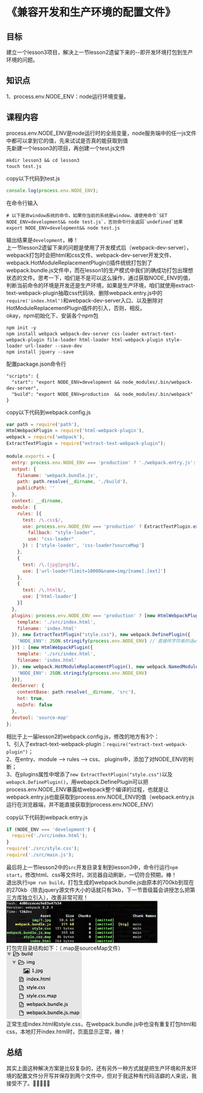 # 《兼容开发和生产环境的配置文件》

## 目标
建立一个lesson3项目，解决上一节lesson2遗留下来的--即开发环境打包到生产环境的问题。

## 知识点
1、process.env.NODE_ENV：node运行环境变量。  

## 课程内容
process.env.NODE_ENV是node运行时的全局变量，node服务端中的任一js文件中都可以拿到它的值，先来试试是否真的能获取到值  
先新建一个lesson3的项目，再创建一个test.js文件
```
mkdir lesson3 && cd lesson3
touch test.js
```
copy以下代码到test.js
```js
console.log(process.env.NODE_ENV);
```
在命令行输入
```
# 以下是非window系统的命令，如果你当前的系统是window，请使用命令`SET NODE_ENV=development&& node test.js`，否则命令行会返回`undefined`结果
export NODE_ENV=development&& node test.js
```
输出结果是`development`，棒！  
上一节lesson2遗留下来的问题是使用了开发模式后（webpack-dev-server），webpack打包时会把html和css文件、webpack-dev-server开发文件、webpack.HotModuleReplacementPlugin()插件统统打包到了webpack.bundle.js文件中，而在lesson1的生产模式中我们的确成功打包出理想状态的文件。思考一下，咱们是不是可以这么操作，通过获取NODE_ENV的值，判断当前命令的环境是开发还是生产环境，如果是生产环境，咱们就使用extract-text-webpack-plugin抽取css代码块、删除webpack.entry.js中的`require('index.html')`和webpack-dev-server入口、以及删除对HotModuleReplacementPlugin插件的引入，否则，相反。  
okay，npm初始化下、安装各个npm包
```
npm init -y
npm install webpack webpack-dev-server css-loader extract-text-webpack-plugin file-loader html-loader html-webpack-plugin style-loader url-loader --save-dev
npm install jquery --save
```
配置package.json命令行
```
"scripts": {
  "start": "export NODE_ENV=development && node_modules/.bin/webpack-dev-server",
  "build": "export NODE_ENV=production  && node_modules/.bin/webpack"
}
```
copy以下代码到webpack.config.js
```js
var path = require('path'),
HtmlWebpackPlugin = require('html-webpack-plugin'),
webpack = require('webpack'),
ExtractTextPlugin = require("extract-text-webpack-plugin");

module.exports = {
  entry: process.env.NODE_ENV === 'production' ? './webpack.entry.js': ['webpack-dev-server/client?http://localhost:8080', 'webpack/hot/only-dev-server', './webpack.entry.js'],
  output: {
    filename: 'webpack.bundle.js',
    path: path.resolve(__dirname, './build'),
    publicPath: ''
  },
  context: __dirname,
  module: {
    rules: [{
      test: /\.css$/,
      use: process.env.NODE_ENV === 'production' ? ExtractTextPlugin.extract({
        fallback: "style-loader",
        use: "css-loader"
      }) : ['style-loader', 'css-loader?sourceMap']
    },
    {
      test: /\.(jpg|png)$/,
      use: ['url-loader?limit=10000&name=img/[name].[ext]']
    },
    {
      test: /\.html$/,
      use: ['html-loader']
    }]
  },
  plugins: process.env.NODE_ENV === 'production' ? [new HtmlWebpackPlugin({
    template: './src/index.html',
    filename: 'index.html'
  }), new ExtractTextPlugin("style.css"), new webpack.DefinePlugin({
    'NODE_ENV': JSON.stringify(process.env.NODE_ENV) // 直接传字符串的话webpack会把它当作代码片段来编译，这里用JSON.stringify()做字符串化处理
  })] : [new HtmlWebpackPlugin({
    template: './src/index.html',
    filename: 'index.html'
  }), new webpack.HotModuleReplacementPlugin(), new webpack.NamedModulesPlugin(), new webpack.DefinePlugin({
    'NODE_ENV': JSON.stringify(process.env.NODE_ENV)
  })],
  devServer: {
    contentBase: path.resolve(__dirname, 'src'),
    hot: true,
    noInfo: false
  },
  devtool: 'source-map'
};
```
相比于上一届lesson2的webpack.config.js，修改的地方有3个：  
1、引入了extract-text-webpack-plugin：`require("extract-text-webpack-plugin")`；  
2、在entry、module --> rules --> css、 plugins中，添加了对NODE_ENV的判断；  
3、在plugins属性中增添了`new ExtractTextPlugin("style.css")`以及`webapck.DefinePlugin()`，用webapck.DefinePlugin可以把process.env.NODE_ENV暴露给webpack整个编译的过程，也就是让webpack.entry.js也能获取到process.env.NODE_ENV的值（webpack.entry.js运行在浏览器端，并不能直接获取到process.env.NODE_ENV）  
  
copy以下代码到webpack.entry.js
```js
if (NODE_ENV === 'development') {
  require('./src/index.html');
}
require('./src/style.css');
require('./src/main.js');
```
最后将上一节lesson2中的`src`开发目录复制到lesson3中，命令行运行`npm start`，修改html、css等文件时，浏览器自动刷新，一切符合预期，棒！  
退出执行`npm run build`，打包生成的webpack.bundle.js由原本的700kb到现在的270kb（除去jquery源文件大小的话就只有3kb，下一节晋级篇会讲授怎么把第三方库独立引入），改善非常可观！  
<img src="./img/2.png" width="400">  
打包完目录结构如下：（.map是sourceMap文件）  
<img src="./img/1.png" width="200">  
正常生成index.html和style.css，在webpack.bundle.js中也没有重复打包html和css，本地打开index.html时，页面显示正常，棒！  

## 总结

其实上面这种解决方案是比较复杂的，还有另外一种方式就是把生产环境和开发环境的配置文件分开写并保存到两个文件中，但对于我这种有代码洁癖的人来说，我接受不了。🌝🌖🌗🌘🌚


